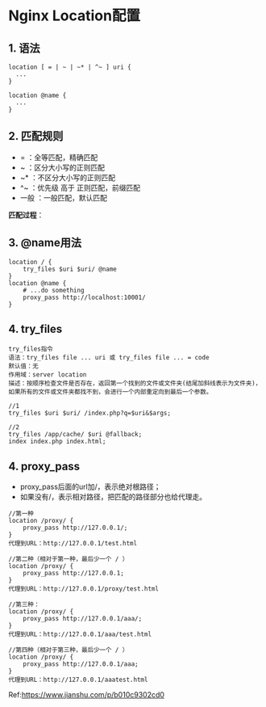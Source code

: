 # Nginx Location配置

## 1. 语法

```nginx
location [ = | ~ | ~* | ^~ ] uri {
  ...
}

location @name { 
  ... 
}
```

## 2. 匹配规则

* = ：全等匹配，精确匹配
* ~ ：区分大小写的正则匹配
* ~* ：不区分大小写的正则匹配
* ^~ ：优先级 高于 正则匹配，前缀匹配
* 一般 ：一般匹配，默认匹配

**匹配过程**：


## 3. @name用法

```nginx
location / {
    try_files $uri $uri/ @name
}
location @name {
    # ...do something
    proxy_pass http://localhost:10001/
}
```

## 4. try_files

```
try_files指令
语法：try_files file ... uri 或 try_files file ... = code
默认值：无
作用域：server location
描述：按顺序检查文件是否存在，返回第一个找到的文件或文件夹(结尾加斜线表示为文件夹)，
如果所有的文件或文件夹都找不到，会进行一个内部重定向到最后一个参数。
```

```nginx
//1
try_files $uri $uri/ /index.php?q=$uri&$args;

//2
try_files /app/cache/ $uri @fallback; 
index index.php index.html;
```

## 4. proxy_pass

* proxy_pass后面的url加/，表示绝对根路径；
* 如果没有/，表示相对路径，把匹配的路径部分也给代理走。


```nginx
//第一种
location /proxy/ {
    proxy_pass http://127.0.0.1/;
}
代理到URL：http://127.0.0.1/test.html

//第二种（相对于第一种，最后少一个 / ）
location /proxy/ {
    proxy_pass http://127.0.0.1;
}
代理到URL：http://127.0.0.1/proxy/test.html

//第三种：
location /proxy/ {
    proxy_pass http://127.0.0.1/aaa/;
}
代理到URL：http://127.0.0.1/aaa/test.html

//第四种（相对于第三种，最后少一个 / ）
location /proxy/ {
    proxy_pass http://127.0.0.1/aaa;
}
代理到URL：http://127.0.0.1/aaatest.html
```

Ref:https://www.jianshu.com/p/b010c9302cd0